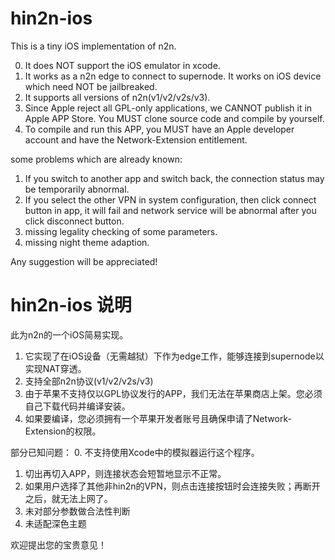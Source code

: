 # hin2n-ios
This is a tiny iOS implementation of n2n.

0. It does NOT support the iOS emulator in xcode.
1. It works as a n2n edge to connect to supernode. It works on iOS device which need NOT be jailbreaked.
2. It supports all versions of n2n(v1/v2/v2s/v3).
3. Since Apple reject all GPL-only applications, we CANNOT publish it in Apple APP Store. You MUST clone source code and compile by yourself.
4. To compile and run this APP, you MUST have an Apple developer account and have the Network-Extension entitlement.

some problems which are already known:
1. If you switch to another app and switch back, the connection status may be temporarily abnormal.
2. If you select the other VPN in system configuration, then click connect button in app, it will fail and network service will be abnormal after you click disconnect button.
3. missing legality checking of some parameters.
4. missing night theme adaption.


Any suggestion will be appreciated!


# hin2n-ios 说明
此为n2n的一个iOS简易实现。

1. 它实现了在iOS设备（无需越狱）下作为edge工作，能够连接到supernode以实现NAT穿透。
2. 支持全部n2n协议(v1/v2/v2s/v3)
3. 由于苹果不支持仅以GPL协议发行的APP，我们无法在苹果商店上架。您必须自己下载代码并编译安装。
4. 如果要编译，您必须拥有一个苹果开发者账号且确保申请了Network-Extension的权限。

部分已知问题：
0. 不支持使用Xcode中的模拟器运行这个程序。
1. 切出再切入APP，则连接状态会短暂地显示不正常。
2. 如果用户选择了其他非hin2n的VPN，则点击连接按钮时会连接失败；再断开之后，就无法上网了。
3. 未对部分参数做合法性判断
4. 未适配深色主题

欢迎提出您的宝贵意见！

